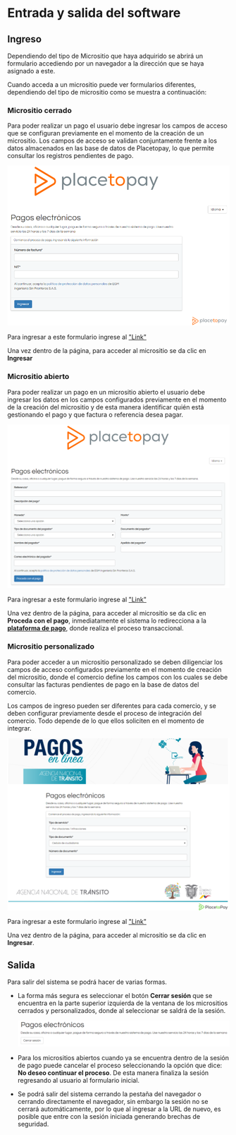 # Entrada y salida del software

##  Ingreso


Dependiendo del tipo de Micrositio que haya adquirido se abrirá un formulario accediendo por un navegador a la dirección que se haya asignado a este.

Cuando acceda a un micrositio puede ver formularios diferentes, dependiendo del tipo de micrositio como se muestra a continuación:

### Micrositio cerrado

Para poder realizar un pago el usuario debe ingresar los campos de acceso que se configuran previamente en el momento de la creación de un micrositio. Los campos de acceso se validan conjuntamente frente a los datos almacenados en las base de datos de Placetopay, lo que permite consultar los registros pendientes de pago.

![loginUser_form](../../images_folder/user_end/login/loginClose_form.png)

Para ingresar a este formulario ingrese al ["Link"](https://sites.placetopay.com/egm/login)

Una vez dentro de la página, para acceder al micrositio se da clic en **Ingresar** 

### Micrositio abierto

Para poder realizar un pago en un micrositio abierto el usuario debe ingresar los datos en los campos configurados previamente en el momento de la creación del micrositio y de esta manera identificar quién está gestionando el pago y que factura o referencia desea pagar.

![loginUser_form](../../images_folder/user_end/login/loginOpen_form.png)

Para ingresar a este formulario ingrese al ["Link"](https://sites.placetopay.com/egm_abierto)

Una vez dentro de la página, para acceder al micrositio se da clic en **Proceda con el pago**, inmediatamente el sistema lo redirecciona a la [**plataforma de pago**](/user_end/actions.md#plataforma-de-pago), donde realiza el proceso transaccional. 

### Micrositio personalizado

Para poder acceder a un micrositio personalizado se deben diligenciar los campos de acceso configurados previamente en el momento de creación del micrositio, donde el comercio define los campos con los cuales se debe consultar las facturas pendientes de pago en la base de datos del comercio.

Los campos de ingreso pueden ser diferentes para cada comercio, y se deben configurar previamente desde el proceso de integración del comercio. Todo depende de lo que ellos soliciten en el momento de integrar. 

![loginUser_form](../../images_folder/user_end/login/loginPerson_form.png)

Para ingresar a este formulario ingrese al ["Link"](https://sites.placetopay.ec/ant/login)


Una vez dentro de la página, para acceder al micrositio se da clic en **Ingresar**.


## Salida

Para salir del sistema se podrá hacer de varias formas.

- La forma más segura es seleccionar el botón **Cerrar sesión**  que se encuentra en la parte superior izquierda de la ventana de los micrositios cerrados y personalizados, donde al seleccionar se saldrá de la sesión.
  
  ![logoutUser_button](../../images_folder/user_end/login/logoutUser_button.png)

- Para los micrositios abiertos cuando ya se encuentra dentro de la sesión de pago puede cancelar el proceso seleccionando la opción que dice: **No deseo continuar el proceso**. De esta manera finaliza la sesión regresando al usuario al formulario inicial.

- Se podrá salir del sistema cerrando la pestaña del navegador o cerrando directamente el navegador, sin embargo la sesión no se cerrará automáticamente, por lo que al ingresar a la URL de nuevo, es posible que entre con la sesión iniciada generando brechas de seguridad. 
